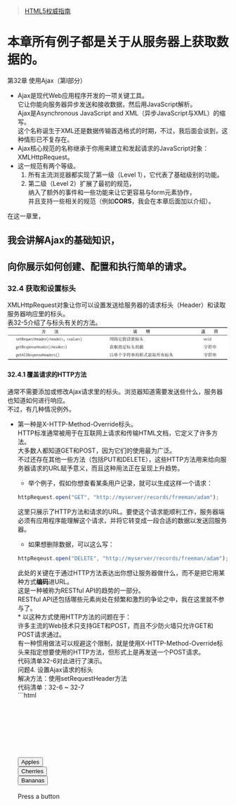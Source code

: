>[HTML5权威指南](https://weread.qq.com/web/reader/98232c3071a122f5982dffc)

# 本章所有例子都是关于从服务器上获取数据的。
第32章 使用Ajax（第Ⅰ部分）																												
* Ajax是现代Web应用程序开发的一项关键工具。																												
它让你能向服务器异步发送和接收数据，然后用JavaScript解析。																												
Ajax是Asynchronous JavaScript and XML（异步JavaScript与XML）的缩写。																												
这个名称诞生于XML还是数据传输首选格式的时期，不过，我后面会谈到，这种情形已不复存在。																												
* Ajax核心规范的名称继承于你用来建立和发起请求的JavaScript对象：<span class="object">XMLHttpRequest</span>。																												
* 这一规范有两个等级。																												
	1. 所有主流浏览器都实现了第一级（Level 1），它代表了基础级别的功能。																											
	2. 第二级（Level 2）扩展了最初的规范，																											
	纳入了额外的事件和一些功能来让它更容易与form元素协作，																											
	并且支持一些相关的规范（例如**CORS**，我会在本章后面加以介绍）。


在这一章里，																												
## 我会讲解Ajax的基础知识，
## 向你展示如何创建、配置和执行简单的请求。
### 32.4 获取和设置标头
<span class="object">XMLHttpRequest</span>对象让你可以设置发送给服务器的请求标头（Header）和读取服务器响应里的标头。																										
表32-5介绍了与标头有关的方法。
    ![](20200429/.Ajax_images/b73b3049.png)
#### 32.4.1 覆盖请求的HTTP方法
通常不需要添加或修改Ajax请求里的标头。浏览器知道需要发送些什么，服务器也知道如何进行响应。																									
不过，有几种情况例外。																									
* 第一种是<span class="key">X-HTTP-Method-Override</span>标头。																								
HTTP标准通常被用于在互联网上请求和传输HTML文档，它定义了许多方法。																								
大多数人都知道GET和POST，因为它们的使用最为广泛。																								
不过还存在其他一些方法（包括PUT和DELETE），这些HTTP方法用来给向服务器请求的URL赋予意义，而且这种用法正在呈现上升趋势。																								
	* 举个例子，假如你想查看某条用户记录，就可以生成这样一个请求：																							
	```javascript
  httpRequest.open("GET", "http://myserver/records/freeman/adam");
	```     																							
	这里只展示了HTTP方法和请求的URL。要使这个请求能顺利工作，服务器端必须有应用程序能理解这个请求，并将它转变成一段合适的数据以发送回服务器。																							
	* 如果想删除数据，可以这么写：
	```javascript
	httpReqeust.open("DELETE", "http://myserver/records/freeman/adam");									
	```														
	此处的关键在于通过HTTP方法表达出你想让服务器做什么，而不是把它用某种方式**编码**进URL。																							
	这是一种被称为RESTful API的趋势的一部分。																							
	RESTful API还包括哪些元素尚处在频繁和激烈的争论之中，我在这里就不参与了。																							
		* 以这种方式使用HTTP方法的问题在于：																						
		许多主流的Web技术只支持GET和POST，而且不少防火墙只允许GET和POST请求通过。																						
		有一种惯用做法可以规避这个限制，就是使用<span class="key">X-HTTP-Method-Override</span>标头来指定想要使用的HTTP方法，但形式上是再发送一个POST请求。																						
		代码清单32-6对此进行了演示。																						
		问题4. 设置Ajax请求的标头																						
		解决方法：使用<span class="method">setRequestHeader</span>方法																						
		代码清单：32-6 ~ 32-7		
		```html																				
		<!DOCTYPE HTML>																						
		<html>																						
			<head>																					
				<title>Example</title>																				
			</head>																					
			<body>																					
				<div>																				
					<button>Apples</button>																			
					<button>Cherries</button>																			
					<button>Bananas</button>																			
				</div>																				
				<div id="target">Press a button</div>																				
				<script>																				
					var buttons = document.getElementsByTagName("button");																			
					for(var i = 0; i < buttons.length; i++) {																			
						buttons[i].onclick = handleButtonPress;																		
					}																			
					function handleButtonPress(e){																			
						var httpRequest = new XMLHttpRequest();																		
						httpRequest.onreadystatechange = handleResponse;																		
						httpRequest.open("GET", e.target.innerHTML + ".html");																		
						httpRequest.setRequestHeader("X-HTTP-Method-Override", "DELETE");																		
						httpRequest.send();																		
					}																			
																								
					function handleResponse(e){																			
						if(e.target.readyState == XMLHttpRequest.DONE && e.target.status == 200) {																		
							document.getElementById("target").innderHTML = e.target.respnseText;																	
						}																		
					}																			
				</script>																				
			</body>																					
		</html>			
		```																			
		在这个例子中，我用<span class="object">XMLHttpRequest</span>对象上的<span class="method">setRequestHeader</span>方法来表明我想让这个请求以HTTP DELETE方法的形式进行处理。																						
		请注意我在调用<span class="method">open</span>方法之后才设置了这个标头。																						
		如果你试图在<span class="method">open</span>方法之前使用<span class="method">setRequestHeader</span>方法，<span class="object">XMLHttpRequest</span>对象就会抛出一个错误。																						
		* 覆盖HTTP方法需要服务器端的Web应用程序框架能理解<span class="key">X-HTTP-Method-Override</span>这个惯例，并且你的服务器端应用程序要设置成能寻找和理解那些用得较少的HTTP方法。																						


#### 32.4.2 禁用内容缓存
第二个可以添加到Ajax请求上的有用标头是<span class="key">Cache-Control</span>，它在编写和调试脚本时尤其有用。																									
一些浏览器会缓存通过Ajax请求所获得的内容，在浏览会话期间不会再请求它。																									
对我在这一章所使用的例子而言，意味着apples.html、cherries.html和bananas.html上的改动不会立即反映到浏览器中。																									
代码清单32-7展示了可以如何设置标头来避免这一点。		
```javascript																							
...																									
function handleButtonPress(e){																									
	var httpRequest = new XMLHttpRequest();																								
	httpRequest.onreadystatechange = handleResponse;																								
	httpRequest.open("GET", e.target.innerHTML + ".html");																								
	httpRequest.setRequestHeader("Cache-Control", "no-cache");																								
	httpRequest.send();																								
}																									
...		
```																							
设置标头值的方式和之前的例子一样，但这次用到的标头是<span class="key">Cache-Control</span>，而你想要的值是<span class="key-value">no-cache</span>。																									
放置这条语句后，如果通过Ajax请求的内容发生了改变，就会在下一次请求文档时体现出来。																									
#### 32.4.3 读取响应标头																									
可以通过<span class="method">getResponseHeader</span>和<span class="method">getAllResponseHeaders</span>方法来读取服务器响应某个Ajax请求时发送的HTTP标头。																									
在大多数情况下，你不需要关心标头里有什么，因为它们是浏览器和服务器之间交互事务的组成部分。																									
代码清单32-8展示了如何使用这些属性。																									
问题5. 读取服务器响应的标头																									
解决方法：使用<span class="method">getResponseHeader</span>和<span class="method">getAllResponseHeaders</span>方法																									
代码清单：32-8			
```html																						
<!DOCTYPE HTML>																									
<html>																									
	<head>																								
		<title>Example</title>																							
		<style>																							
			#allheaders, #ctheader {																						
				border: medium solid black;																					
				padding: 2px;																					
				margin: 2px;																					
			}																						
		</style>																							
	</head>																								
	<body>																								
		<div>																							
			<button>Apples</button>																						
			<button>Cherries</button>																						
			<button>Bananas</button>																						
		</div>																							
		<div id="ctheader"></div>																							
		<div id="allheaders"></div>																							
		<div id="target">Press a button</div>																							
		<script>																							
			var buttons = document.getElementsByTagName("button");																						
			for(var i = 0; i < buttons.length; i++) {																						
				buttons[i].onclick = handleButtonPress;																					
			}																						
			var httpRequest = new XMLHttpRequest();																						
			function handleButtonPress(e){																						
				httpRequest.onreadystatechange = handleResponse;																					
				httpRequest.open("GET", e.target.innerHTML + ".html");																					
				httpRequest.send();																					
			}																						
																									
			function handleResponse(e){																						
				if(httpRequest.readyStatus == 2) {																					
					document.getElementById("allheaders").innerHTML = httpRequest.getAllResponseHeaders();																				
					document.getElementById("ctheader").innerHTML = httpRequest.getResponseHeader("Content-Type");																				
				} else if(httpRequest.readyState ==4 && e.target.status == 200) {																					
					document.getElementById("target").innderHTML = e.target.respnseText;																				
				}																					
			}																						
		</script>																							
	</body>																								
</html>		
```																							
响应标头在<span class="key">readyState</span>变成<span class="key-value">HEADERS_RECEIVED（数值为2）</span>时就可以使用了。																									
标头是服务器在响应时首先发送回来的信息，因此你可以在内容本身就绪前先读取它们。																									
在这个例子里，我通过<span class="method">getResponseHeader</span>和<span class="method">getAllResponseHeaders</span>方法获取了标头，然后将某一个标头（<span class="key">Content-Type</span>）和其他所有标头的值分别设为两个div元素的内容。																									
																										
### 32.6 中止请求
<span class="object">XMLHttpRequest</span>对象定义了一个让你可以中止请求的方法，如表32-6所示。
![](.Ajax_images/115ff815.png)																					
为了演示这个功能，我修改了fruitselector.js这段Node.js脚本来引入一个10秒延迟		
```javascript																								
var http = require('http');																										
http.createServer(function(req, res){																										
	console.log("[200] " + req.method + "to " + req.url);																									
	res.statusCode = 200;																									
	res.setHeader("Content-Type", "text/html");																									
	setTimeout(function(){																									
		var origin = req.headers["origin"];																								
		if(origin.indexOf("titan") > -1) {																								
			res.setHeader("Access-Control-Allow-Origin", orgin);																							
		}																								
		res.write('<html><head><title>Fruit Total</titl></head><body>');																								
		res.write('<p>');																								
		res.write('You selected ' + req.url.substing(1));																								
		res.write('</p></body></html>');																								
		res.end();																								
	}, 10000);																									
}).listen(8080);								
```																		
当服务器接收到一个请求后，它会先写入初始的响应标头，暂停10秒钟后再完成整个响应。																										
代码清单32-14展示了如何在浏览器上使用<span class="object">XMLHttpRequest</span>的中止功能。																										
问题7. 中止一个请求																										
代码清单：解决方法：使用<span class="method">abort</span>方法																										
32-13、32-14						
```html																				
<!DOCTYPE HTML>																										
<html>																										
	<head>																									
		<title>Example</title>																								
	</head>																									
	<body>																									
		<div>																								
			<button>Apples</button>																							
			<button>Cherries</button>																							
			<button>Bananas</button>																							
		</div>																								
		<div>																								
			<button id="abortbutton">Abort</button>																							
		</div>																								
		<div id="target">Press a button</div>																								
		<script>																								
			var buttons = document.getElementsByTagName("button");																							
			for(var i = 0; i < buttons.length; i++) {																							
				buttons[i].onclick = handleButtonPress;																						
			}																							
			var httpRequest;																							
			function handleButtonPress(e){																							
				if(e.target.id == "abortbutton"){																						
					httpRequest.abort();																					
				} else {																						
					httpRequest = new XMLHttpRequest();																					
					httpRequest.onreadystatechange = handleResponse;																					
					httpRequest.onabort = handleAbort;																					
					httpRequest.open("GET", "http://titan:8080/" + e.target.innerHTML);																					
					httpRequest.send();																					
					document.getElementById("target").innerHTML = httpRequest.responseText;																					
				}																						
			}																							
																										
			function handleResponse(e){																							
				if(e.target.readyState == XMLHttpRequest.DONE && e.target.status == 200) {																						
					document.getElementById("target").innderHTML = e.target.respnseText;																					
				}																						
			}																							
			funciton handleAbort(){																							
				document.getElementById("target").innerHTML = "Request Aborted";																						
			}																							
		</script>																								
	</body>																									
</html>
```																										
我给文档添加了一个Abort（中止）按钮，它通过调用<span class="object">XMLHttpRequest</span>对象上的<span class="method">abort</span>方法来中止进行中的请求。因为我在服务器端引入了一段延迟，所以有充足的时间来执行它。																										
<span class="object">XMLHttpRequest</span>通过<span class="event">abort</span>事件和<span class="event">readystatechange</span>事件给出中止信号。在这个例子中，我响应了<span class="event">abort</span>事件，并更新了id为target的div元素中的内容，以此标明请求已被中止。																										

## 我会向你展示如何将事件作为请求的进度信号，
* 32.1 Ajax起步																										
问题1：发起一个Ajax请求																										
解决方案：创建一个<span class="object">XMLHttpRequest</span>对象，然后调用<span class="method">open</span>和<span class="method">send</span>方法																										
代码清单：32-1 ~ 32-3																										
Ajax的关键在于<span class="object">XMLHttpRequest</span>对象，而理解这个对象的最佳方式是看个例子。
	```html																										
	<!DOCTYPE HTML>																									
	<html>																									
		<head>																								
			<title>Example</title>																							
		</head>																								
		<body>																								
			<div>																							
				<button>Apples</button>																						
				<button>Cherries</button>																						
				<button>Bananas</button>																						
			</div>																							
			<div>																							
				<div id="target">Press a button</div>																						
			</div>																							
			<script>																							
				var buttons = document.getElementsByTagName("button");																						
				for(var i = 0; i < buttons.length; i++) {																						
					buttons[i].onclick = handleButtonPress;																					
				}																						
				function handleButtonPress(e){																						
					var httpRequest = new XMLHttpRequest();																					
					httpRequest.onreadystatechange = handleResponse;																					
					httpRequest.open("GET", e.target.innerHTML + ".html");																					
					httpRequest.send();																					
				}																						
																										
				function handleResponse(e){																						
					if(e.target.readyState == XMLHttpRequest.DONE && e.target.status == 200) {																					
						document.getElementById("target").innderHTML = e.target.respnseText;																				
					}																					
				}																						
			</script>																							
		</body>																								
	</html>	
	```																								
	随着用户点击各个水果按钮，浏览器会异步执行并取回所请求的文档，而主文档不会被重新加载。这就是典型的Ajax行为。																									
	* 如果把注意力移到脚本上，你就能明白这一切是如何实现的。																									
		* 首先是handleButtonPress函数，脚本会调用它以响应button控件的click事件																								
			* 第一步是创建一个新的<span class="object">XMLHttpRequest</span>对象。																							
			与之前在DOM中见过的大多数对象不同，																							
				* 你并非通过浏览器定义的某个全局变量来访问这类对象，																						
				* 而是使用关键词new																						
			* 下一步是给<span class="event">readystatechange</span>事件设置一个事件处理器。																							
			这个事件会在请求过程中被多次触发，向你提供事情的进展情况。																							
			我会在本章后面讨论这个事件（以及其他由<span class="object">XMLHttpRequest</span>对象定义的事件）。																							
			我将on<span class="event">readystatechange</span>属性的值设为handleResponse，稍后会讨论这个函数：httpRequest.on<span class="event">readystatechange</span> = handleResponse;																							
			* 现在你可以告诉<span class="object">XMLHttpRequest</span>对象你想要做什么了。																							
			使用<span class="method">open</span>方法来指定HTTP方法（在这里是GET）和需要请求的URL																							
				* 我在这里展示的是<span class="method">open</span>方法最简单的形式。																						
				你还可以给浏览器提供向服务器发送请求时使用的认证信息，																						
				就像这样：
				```javascript
				httpRequest.open("GET", e.target.innerHTML + ".html", true,"adam", "secret")
				```																					
				最后两个参数是应当发送给服务器的用户名和密码。																						
				剩下的那个参数指定了该请求是否应当异步执行。它应该始终被设置为true。																						
				* 根据用户按下的button来生成请求的URL。																						
				如果按的是Apples按钮，就请求Apples.html这个URL。																						
					* 浏览器可以足够智能地处理相对URL，它会在需要时使用当前文档的地址。																					
					在这个例子中，我的主文档是从`http://titan/listings/example.html`这个URL上载入的，																					
					因此Apples.html会被当成`http://titan/listings/Apples.html`。																					
					这些URL在你的环境里会有所不同，但效果是一样的。																					
				* 为你的请求选择正确的HTTP方法是很重要的。																						
					* 正如我在第12章所说的，GET请求适用于安全的交互行为，就是那些你可以反复发起而不会带来副作用的请求。																					
					* POST请求适用于不安全的交互行为，意思是每一个请求都会导致服务器端发生某种变化，而重复的请求可能会带来问题。																					
					虽然还有一些别的HTTP方法，但GET和POST是使用最为广泛的，广泛到如果你想用其他方法，就必须使用32.4.1节描述的惯例来确保你的请求能通过防火墙。																					
			* 这个函数的最后一步是调用<span class="method">send</span>方法																							
			我在这个例子里没有向服务器发送任何数据，所以<span class="method">send</span>方法无参数可用。																							
			我会在这一章的后面向你展示如何发送数据，但在这个简单的示例中，你只是从服务器请求HTML文档。																							
	* 32.1.1 处理响应																									
	一旦脚本调用了<span class="method">send</span>方法，浏览器就会在后台发送请求到服务器。																									
	因为请求是在后台处理的，所以Ajax依靠事件来通知你这个请求的进展情况。																									
	在这个例子中，我用handleResponse函数处理这些事件：																									
		* 当<span class="event">readystatechange</span>事件被触发后，浏览器会把一个<span class="object">Event</span>对象传递给指定的处理函数。																								
		这个<span class="object">Event</span>对象我在第30章介绍过，target属性则会被设为与此事件关联的<span class="object">XMLHttpRequest</span>。																								
		* 多个不同的阶段会通过<span class="event">readystatechange</span>事件传递信号，																								
		你可以读取<span class="object">XMLHttpRequest</span>.<span class="key">readyState</span>属性的值来确定当前处理的是哪一个。																								
		表32-2展示了这个属性的各个值。
            ![](.Ajax_images/36028bd3.png)
            
            * DONE状态并不意味着请求成功，它只代表请求已完成。																							
			可以通过<span class="key">status</span>属性获得HTTP状态码，它会返回一个数值（比如，200这个值代表成功）。																							
			只有结合<span class="key">readyState</span>和<span class="key">status</span>属性的值才能够确定某个请求的结果。																							
			* 在handleResponse函数里可以看到我怎样检查这两个属性。																							
			只有当<span class="key">readyState</span>的值为DONE并且<span class="key">status</span>的值为200时我才会设置div元素的内容。																							
			用<span class="object">XMLHttpRequest</span>.<span class="key">responseText</span>属性获得服务器发送的数据																							
			* <span class="key">responseText</span>属性会返回一个字符串，代表从服务器上取回的数据。																							
			我用这个属性来设置div元素innerHTML属性的值，以显示被请求文档的内容。																							
			这些就构成了一个简单的Ajax示例：用户点击一个按钮，浏览器在后台向服务器请求一个文档，当它到达时你处理一个事件，并显示被请求文档的内容。																							
	* 这些就构成了一个简单的Ajax示例：用户点击一个按钮，浏览器在后台向服务器请求一个文档，当它到达时你处理一个事件，并显示被请求文档的内容。																									
	* 32.1.2 主流中的异类：应对Opera																									
																										
* 32.2 使用Ajax事件																										
	* 建立和探索一个简单的示例之后，你现在可以开始深入了解<span class="object">XMLHttpRequest</span>对象支持的功能，以及如何在你的请求中使用它们了。																									
		* 起点就是第二级规范里定义的那些额外事件。																								
		你已经见过其中一个了：<span class="event">readystatechange</span>。它是从第一级转过来的，其他还有一些，如表32-3所示。
		![](.Ajax_images/219ec7a3.png)
		    * 这些事件大多数会在请求的某一个特定时点上触发。																							
			<span class="event">readystatechange</span>（之前介绍过）和<span class="event">progress</span>这两个事件是例外，它们可以多次触发以提供进度更新。																							
			* 除了<span class="event">readystatechange</span>之外，表中展示的其他事件都定义于<span class="object">XMLHttpRequest</span>规范的第二级。																							
			在我编写本书时，浏览器对这些事件的支持程度不一。																							
			比如，Firefox浏览器有着最完整的支持，Opera完全不支持它们，而Chrome支持其中的一些，但是所使用的方式并不符合规范。																							
			* 考虑到第二级事件的实现还不到位，<span class="event">readystatechange</span>是目前唯一能可靠追踪请求进度的事件。																							
			* 调度这些事件时，浏览器会对<span class="event">readystatechange</span>事件使用常规的<span class="object">Event</span>对象（在第30章介绍过），对其他事件则使用<span class="object">ProgressEvent</span>对象。																							
			<span class="object">ProgressEvent</span>对象定义了<span class="object">Event</span>对象的所有成员，并增加了表32-4中介绍的这些成员。
			![](.Ajax_images/cb240c93.png)		
			问题2. 使用一次性事件追踪请求的进度																							
			解决方法：使用第二级的事件，比如on<span class="event">load</span>、on<span class="event">loadstart</span>和on<span class="event">loadend</span>  																						
			代码清单：32-4																							
			代码清单32-4展示了如何使用这些事件。我使用Firefox浏览器进行展示，因为它的实现方式最为完整和正确。		
			```html																					
			<!DOCTYPE HTML>																							
			<html>																							
				<head>																						
					<title>Example</title>																					
					<style>																					
						table {																				
							margin: 10px;																			
							border-collapse: collapse;																			
							float: left;																			
						}																				
						div {																				
							margin: 10px;																			
						}																				
						td, th {																				
							padding: 4px;																			
						}																				
					</style>																					
				</head>																						
				<body>																						
					<div>																					
						<button>Apples</button>																				
						<button>Cherries</button>																				
						<button>Bananas</button>																				
					</div>																					
					<table id="events" border="1"></table>																					
					<div>																					
						<div id="target">Press a button</div>																				
					</div>																					
					<script>																					
						var buttons = document.getElementsByTagName("button");																				
						for(var i = 0; i < buttons.length; i++) {																				
							buttons[i].onclick = handleButtonPress;																			
						}																				
						var httpRequest;																				
						function handleButtonPress(){																				
							clearEventDetails();																			
							httpRequest = new XMLHttpRequest();																			
							httpRequest.onreadystatechange = handleResponse;																			
							httpRequest.onerror = handleError;																			
							httpRequest.onload = handleLoad;																			
							httpRequest.onloadend = handleLoadEnd;																			
							httpRequest.onloadstart = handleLoadStart;																			
							httpRequest.onprogress = handleProgress;																			
							httpRequest.open("GET", e.target.innerHTML + ".html");																			
							httpRequest.send();																			
						}																				
						function handleResponse(e){																				
							displayEventDetails("readystate(" + httpRequest.readyState + ")");																			
							if(httpRequest.readyState == 4 && httpRequest.status == 200) {																			
								document.getElementById("target").innerHTML = httpRequest.responseText;																		
							}																			
						}																				
						function handleError(e) { displayEventDetails("error", e);}																				
						function handleLoad(e) { displayEventDetails("load", e); }																				
						function handleLoadEnd(e) { displayEventDetails("loadend", e); }																				
						function handleLoadStart(e) { displayEventDetails("loadstart", e); }																				
						function handleProgress(e) { displayEventDetails("progress", e); }																				
						function clearEventDetails() {																				
							document.getElementById("events").innerHTML += 																			
							"<tr><th>Event</th><th>lengthComputable</th>"																			
							=+ "<th>loaded</th><th>total</th></tr>"																			
						}																				
						function displayEventDetails(eventName, e) {																				
							if(e) {																			
								document.getElementById("events").innerHTML += 																		
								"<tr><td>" + eventName + "</td><td>" + e.lengthComputable + "</td><td>" + e.loaded + "</td></td>" + e.total + "</td></tr>";																		
							} else {																			
								document.getElementById("events").innerHTML += 																		
								"<tr><td>" + eventName + "</td><td>NA</td><td>NA</td><td>NA</td></tr>";																		
							}																			
						}																				
					</script>																					
				</body>																						
			</html>	
			```	
 ![](.Ajax_images/a87bdb4a.png)		

## 如何处理请求和应用程序错误
32.3 处理错误																										
* 有三种方式可以处理这些错误，如代码清单32-5所示。																									
问题3. 探测和处理错误 																									
解决方法：响应错误事件，或者使用try...catch语句																									
代码清单：32-5				
```html																					
<!DOCTYPE HTML>																									
<html>																									
	<head>																								
		<title>Example</title>																							
	</head>																								
	<body>																								
		<div>																							
			<button>Apples</button>																						
			<button>Cherries</button>																						
			<button>Bananas</button>																						
			<button>Cucumber</button>																						
			<button id="badhost">Bad Host</button>																						
			<button id="badurl">Bad URL</button>																						
		</div>																							
		<div id="target">Press a button</div>																							
		<div id="errormsg"></div>																							
		<div id="statusmsg"></div>																							
		<script>																							
			var buttons = document.getElementByTagName("button");																						
			for(var i = 0; i < buttons.length; i++) {																						
				buttons[i].onclick = handleButtonPress;																					
			}																						
			function handleButtonPress(e) {																						
				var httpRequest = new XMLHttpRequest();																					
				httpRequest.onreadystatechange = handleResponse;																					
				httpRequest.onerror = handleError;																					
				try {																					
					switch(e.target.id) {																				
						case "badhost":																			
							httpRequest.open("GET", "http://a.nodomain/doc.html");																		
							beak;																		
						case "badurl":																			
							httpRequest.open("GET", "http://");																		
							break;																		
						default:																			
							httpRequest.open("GET", e.target.innerHTML + ".html");																		
							break;																		
					}																				
					httpRequest.send();																				
				}																					
				catch(error){																					
					displayErrorMsg("try/catch", error.message);																				
				}																					
			}																						
			function handleResponse(){																						
				if(httpRequest.readyState == 4) {																					
					var target = document.getElementById("target");																				
					if(httpRequest.status == 200) {																				
						target.innerHTML = httpRequest.responseText;																			
					} else {																				
						document.getElementById("statusmsg").innerHTML = "Status:" + httpRequest.status + " " + httpRequest.statusText;																			
					}																				
				}																					
			}																						
			function handleError(e){																						
				displayErrorMsg("Error event", httpRequest.status + httpRequest.statusText);																					
			}																						
			function displayErrorMsg(src, msg){																						
				document.getElementById("errormsg").innerHTML = src + ": " + msg;																					
			}																						
			function clearMessages(){																						
				document.getElementById("errormsg").innerHTML = "";																					
				document.getElementById("statusmsg").innerHTML = "";																					
			}																						
		</script>																							
	</body>																								
</html>	
```																								
* 使用Ajax时必须留心两类错误。它们之间的区别源于视角不同。

### 第一类错误是从<span class="object">XMLHttpRequest</span>对象的角度看到的问题：
某些因素阻止了请求发送到服务器，例如DNS无法解析主机名，连接请求被拒绝，或者URL无效。  

#### 32.3.1 处理设置错误
你需要处理的第一类问题是向<span class="object">XMLHttpRequest</span>对象传递了错误的数据，																							
* 比如格式不正确的URL。它们极其容易发生在生成基于用户输入的URL时。																						
为了模拟这类问题，我给示例文档添加了一个标签为Bad URL（错误的URL）的button。																						
这是一种会阻止请求执行的错误，而<span class="object">XMLHttpRequest</span>对象会在发生这类事件时抛出一个错误。这就意味着你需要用一条try...catch语句来围住设置请求的代码																						
	* catch子句让你有机会从错误中恢复。																					
	可以选择提示用户输入一个值，也可以回退至默认的URL，或是简单地丢弃这个请求。																					
	在这个例子中，我仅仅调用了displayErrorMsg函数来显示错误消息。		

### 第二类问题是从应用程序的角度看到的问题，而非<span class="object">XMLHttpRequest</span>对象。
它们发生于请求成功发送至服务器，服务器接受请求、进行处理并生成响应，但该响应并不指向你期望的内容时。																								
举个例子，如果你请求的URL不存在，这类问题就会发生。	 

																						
第二类错误发生在请求已生成，但其他方面出错时。	

#### 32.3.2 处理请求错误	
* 为了模拟这类问题，我给示例添加了一个标签为Bad Host（错误的主机）的按钮																							
	* 这个URL存在两个问题。																						
		* 第一个问题是主机名不能被DNS解析，因此浏览器无法生成服务器连接。																					
		这个问题直到<span class="object">XMLHttpRequest</span>对象开始生成请求时才会变得明显，因此它会以两种方式发出错误信号。																					
			* 如果你注册了一个error事件的监听器，浏览器就会向你的监听函数发送一个<span class="object">Event</span>对象。																				
			当这类错误发生时，你能从<span class="object">XMLHttpRequest</span>对象获得何种程度的信息取决于浏览器，遗憾的是，大多数情况下你会得到值为0的<span class="key">status</span>和空白的<span class="key">statusText</span>值。																				
			* ???<span class="object">XMLHttpRequest</span>通过<span class="event">readystatechange</span>事件给出信号。																				
		* 第二个问题是URL和生成请求的脚本具有不同的来源，在默认情况下这是不允许的。																					
		你通常只能向载入脚本的同源URL发送Ajax请求。																					
		浏览器报告这个问题时可能会抛出Error或者触发error事件，不同浏览器的处理方式不尽相同。																					
		不同浏览器还会在不同的时点检查来源，这就意味着你不一定总是能看到浏览器对同一个问题突出显示。																					
		你可以使用跨站资源规范（**CORS**, Cross-Origin Resource Sharing）来绕过同源限制，参见32.5节。				


#### 32.3.3 处理应用程序错误
最后一类错误发生于请求成功完成（从<span class="object">XMLHttpRequest</span>对象的角度看），但没有返回你想要的数据时。																							
为了制造这类问题，我添加了一个说明标签为Cucumber（黄瓜）的button。																							
按下这个按钮会生成类似于Apples、Cherries和Bananas按钮那样的请求URL，但是服务器上不存在cucumber.html这个文档。																							
这一过程本身没有错误（因为请求已成功完成），你需要根据<span class="key">status</span>属性来确定发生了什么。																							
当你请求某个不存在的文档时，你会获得404这个状态码，它的意思是服务器无法找到请求的文档。																							
你可以看到我是如何处理200（意思是OK）以外的状态码的																							

## 如何跨源发起请求。
32.5 生成跨源Ajax请求																											
* 默认情况下，浏览器限制脚本只能在它们所属文档的来源内生成Ajax请求。																										
你应该还记得，来源由URL中的协议、主机名和端口号组成。																										
这就意味着当我从`http://titan`载入一个文档后，文档内含的脚本通常无法生成对`http://titan:8080`的请求，因为第二个URL的端口号是不同的，所以处于文档来源之外。																										
从一个来源到另一个来源的Ajax请求被称为跨源请求（cross-origin request）。																										
* 这一策略的目的是降低跨站脚本攻击（cross-site scripting，简称CSS）的风险，即诱导浏览器（或用户）执行恶意脚本。																										
CSS攻击不属于本书的讨论范围，但维基百科上有一篇文章很好地介绍了这个主题：`http://en.wikipedia.org/wiki/Cross-site_scripting`。																										
* 这个策略的问题在于它一刀切地禁止了跨源请求。																										
这就导致人们使用一些非常丑陋的手段来诱使浏览器生成违反这一策略的请求。																										
* 幸好，跨源资源共享（Cross-Origin Resource Sharing, **CORS**）规范提供了一种合法的方式来生成跨源请求。																										
跨源请求规范（**CORS**），它是一组请求标头，让脚本能对另一个来源生成Ajax请求。																										
这是一种有用的技巧，只是你需要有给服务器响应添加标头的能力。																										
这个高级主题要求读者拥有一些HTTP标头的基本知识。																										
因为本书是关于HTML5的，所以我不会深入谈及HTTP的细节。																										
如果你不熟悉HTTP，建议你跳过这一节。																										
	作为准备，让我们来看一下想要解决的问题。																									
	问题6. 发起跨源Ajax请求										

### 解决方法：设置服务器响应里的<span class="key">Access-Control-Allow-Origin</span>标头
代码清单：32-9 ~ 32-12																									
代码清单32-9展示了一个HTML文档，它包含的脚本会尝试生成跨源请求。																		
```html							
<!DOCTYPE HTML>																									
<html>																									
	<head>																								
		<title>Example</title>																							
	</head>																								
	<body>																								
		<div>																							
			<button>Apples</button>																						
			<button>Cherries</button>																						
			<button>Bananas</button>																						
		</div>																							
		<div id="target">Press a button</div>																							
		<script>																							
			var buttons = document.getElementsByTagName("button");																						
			for(var i = 0; i < buttons.length; i++) {																						
				buttons[i].onclick = handleButtonPress;																					
			}																						
			var httpRequest;																						
			function handleButtonPress(e){																						
				httpRequest = new XMLHttpRequest();																					
				httpRequest.onreadystatechange = handleResponse;																					
				httpRequest.open("GET", "http://titan:8080/" + e.target.innerHTML);																					
				httpRequest.send();																					
			}																						
																									
			function handleResponse(e){																						
				if(httpRequest.readyState == 4 && e.target.status == 200) {																					
					document.getElementById("target").innderHTML = e.target.respnseText;																				
				}																					
			}																						
		</script>																							
	</body>																								
</html>	
```																								
* 这个例子中的脚本扩展了用户所按按钮的内容，把它附加到`http://titan:8080`上，然后尝试生成一个Ajax请求（如http://titan:8080/Apples）。																								
我会从`http://titan/listings/example.html`载入此文档，这就意味着脚本正在试图生成一个跨源请求。																								
* 脚本尝试连接的服务器运行的是Node.js。																								
代码清单32-10展示了代码，我把它保存在一个名为fruitselector.js的文件里。（获取Node.js的细节请参见第2章。）
```javascript																								
var http = require("http");																								
http.createServer(function(req, res){																								
	console.log("[200]" + req.method + "to" + req.url);																							
	res.writeHead(200, "OK", { "Content-Type": "text/html" });																							
	res.write('<html><head><title>Fruit Total</title></head><body>');																							
	res.write('<p>');																							
	res.write('You selected ' + req.url.substring(1));																							
	res.write('</p></body></html>');																							
	res.end();																							
}).listen(8080);		
```																						
这是一个非常简单的服务器：它根据客户端请求的URL生成一小段HTML文档。																								
举例来说，如果客户端请求了`http://titan:8080/Apples`，那么服务器就会生成并返回下列HTML文档：					
```html																			
<html>																								
	<head>																							
		<title>Fruit Total</title>																						
	</head>																							
	<body>																							
		<p>You selected Apples</p>																						
	</body>																							
</html>		
```																						
* 按照现在这个样子，example.html里的脚本无法从服务器获取它想要的数据。																								
解决方法是为服务器返回浏览器的响应信息添加一个标头，如代码清单32-11所示。
```javascript																								
var http = require('http');																								
http.createServer(function(req, res){																								
	console.log("[200]" + req.method + "to" + req.url);																							
	res.writeHead(200, "OK", { 																							
		Content-Type: "text/html",																						
		Access-Control-Allow-Origin: "http://titan"																						
	});																							
	res.write('<html><head><title>Fruit Total</title></head><body>');																							
	res.write('<p>');																							
	res.write('You selected ' + req.url.substring(1));																							
	res.write('</p></body></html>');																							
	res.end();																							
}).listen(8080);			
```																					
<span class="key">Access-Control-Allow-Origin</span>标头指定了某个来源应当被允许对此文档生成跨源请求。																								
如果标头里指定的来源与当前文档的来源匹配，浏览器就会加载和处理该响应所包含的数据。																								
* 给服务器响应添加这个标头之后，example.html文档中的脚本就能够请求和接收来自服务器的数据了																								
* 支持**CORS**要求浏览器必须在联系服务器和获取响应标头之后应用跨源安全策略，这就意味着即使响应因为缺少必要的标头或指定了不同的域而被丢弃，请求也已被发送过了。																								
这种方式和没有实现**CORS**的浏览器非常不同，后者只会简单地阻挡请求，不会去联系服务器。

### 32.5.1 使用Origin请求标头
作为**CORS**的一部分，浏览器会给请求添加一个Origin标头以注明当前文档的来源。																									
可以通过它来更灵活地设置<span class="key">Access-Control-Allow-Origin</span>标头的值，如代码清单32-12所示。
```javascript																									
var http = require('http');																									
http.createServer(function(req, res){																									
	console.log("[200]" + req.method + "to " + req.url);																								
	res.statusCode = 200;																								
	res.setHeader("Content-Type", "text/html");																								
	var origin = req.headers["origin"];																								
	if(origin.indexOf("titan") > -1){																								
		res.setHeader("Access-Control-Allow-Origin", origin);																							
	}																								
	res.write('<html><head><title>Fruit Total</title></head><body>');																								
	res.write('<p>');																								
	res.write('You selected ' + req.url.substring(1));																								
	res.write('</p></body></html>');																								
	res.end();																								
}).listen(8080);
```
我修改了服务器端的脚本，让它只有在请求包含Origin标头并且值里有titan时才设置<span class="key">Access-Control-Allow-Origin</span>响应标头。																									
这是一种非常粗略的请求来源检查方式，但你可以根据具体项目的上下文环境来调整这种方式，使它更加精确。																									
* 还可以把<span class="key">Access-Control-Allow-Origin</span>标头设置成一个星号（<span class="key-value">*</span>），																									
意思是允许任意来源的跨源请求。																									
使用这个设置之前应该仔细考虑这么做的安全隐患。																									
* 32.5.2 高级**CORS**功能																									
**CORS**规范定义了许多额外的标头，可用于精细化控制跨域请求，包括限制请求能够使用的HTTP方法。																									
这些高级功能需要进行一次预先请求（preflight request），即浏览器先向服务器发送一个请求来确定有哪些限制，然后再发送请求来获取数据本身。																									
本书编写过程中，这些高级功能尚未被可靠地实现。


# 下一章则都是关于发送数据的，特别是表单数据，
因为它是Ajax最常见的用途之一。																												
第32章 使用Ajax（第Ⅰ部分）																												
在这一章里，我将继续介绍Ajax的工作方式																												
## 如何向客户端发送数据
发送表单和文件是Ajax的两个常见用途，它们能让Web应用程序创建出更丰富的用户体验。																												
### 表单数据收集方式
#### 1. 最典型的情况是从客户端发送表单数据，即用户在form元素所含的各个input元素里输入的值。
* 33.1 准备向服务器发送数据																											
Ajax最常见的一大用途是向服务器发送数据。																											
代码清单33-1展示了一张简单的表单，它将会成为本章这一部分的基础。我把这段HTML保存在一个名为example.html的文件里。	
```html																										
<!DOCTYPE html>																											
<html>																											
	<head>																										
		<title>Example</titl>																									
		<style>																									
			.table { display: table; }																								
			.row { display: table-row; }																								
			.cell { display: table-cell; padding: 5px; }																								
			.label { text-align: right; }																								
		</style>																									
	</head>																										
	<body>																										
		<form id="fruitform" method="post" action="http://titan:8080/form">																									
			<div class="table">																								
				<div class="row">																							
					<div class="cell label">Bananas: </div>																						
					<div class="cell"><input name="bananas" value="2"/></div>																						
				</div>																							
				<div class="row">																							
					<div class="cell label">Apples:</div>																						
					<div class="cell"><input name="apples" value="5"/></div>																						
				</div>																							
				<div class="row">																							
					<div class="cell label">Cherries:</div>																						
					<div class="cell"><input name="cherries" value="20"/></div>																						
				</div>																							
				<div class="row">																							
					<div class="cell label">Total:</div>																						
					<div id="results" class="cell">0 items</div>																						
				</div>																							
				<button id="submit" type="submit">Submit Form</button>																							
		</form>																									
	</body>																										
</html>	
```																										
这个例子中的表单包含三个input元素和一个提交button。																											
这些input元素让用户可以指定三种不同种类的水果各自要订购多少，button则会将表单提交给服务器。																											
要了解这些元素的更多信息，请参见第12章、第13章和第14章。																											
																											
* 33.1.1 定义服务器																											
我们需要为这些示例创建处理请求的服务器。我再一次使用了Node.js。代码清单33-2展示了fruitcalc.js里的脚本。	
```javascript																										
var http = require('http');																											
var querystring = require('querystring');																											
var multipart = require('multipart');																											
function writeResponse(res, data){																											
	var total = 0;																										
	for(fruit in data){																										
		total += Number(data[fruit]);																									
	}																										
	res.writeHead('200', 'OK', {																										
		"Content-Type": "text/html",																									
		"Access-Control-Allow-Origin": "http://titan"																									
	});																										
	res.write('<html><head><title>Fruit Total</title></head><body>');																										
	res.write('<p>' + total + ' items orderd</p></body></html>');																										
	res.end();																										
	}																										
}																											
http.createServer(function(req, res){																											
	console.log("[200] " + req.method + " to " + req.url);																										
	if(req.method == "OPTIONS"){																										
		res.writeHead("200", "OK", {																									
			"Access-Control-Allow-Headers": "Content-Type",																								
			"Access-Control-Allow-Methods": "*",																								
			"Access-Control-Allow-Origin": "*"																								
		})																									
		res.end();																									
	} else if(req.url == '/form' && req.method == 'POST') {																										
		var dataObj = new Object();																									
		var contentType = req.headers["content-type"];																									
		var fullBody = "";																									
		if(contentType){																									
			if(contentType.indexOf("application/x-www-form-urlencoded") > -1){																								
				req.on("data", function(chunk){																							
					fullBody += chunk.toString();																						
				});																							
				req.on("end", function(){																							
					var dBody = querystring.parse(fullBody);																						
					dataObj.bananas = dBody["bananas"];																						
					dataObj.apples = dBody["apples"];																						
					dataObj.cherries = dBody["cherries"];																						
					writeResponse(res, dataObj);																						
																											
				});																							
			} else if(contentType.indexOf("application/json" > -1){																								
				req.on("data", function(chunk){																							
					fullBody += chunk.toString();																						
				});																							
				req.on("end", function(){																							
					dataObj = JSON.parse(fullBody);																						
					writeResponse(res, dataObj);																						
				});																							
			} else if(contentType.indexOf("multipart/form-data") > -1) {																								
				var partName;																							
				var partType;																							
				var parser = new multipart.parser();																							
				parser.boundary = "--" + req.headers["content-type"].substring(30);																							
				parser.onpartbegin = funciton(part){																							
					partName = part.name;																						
					partType = part.contentType;																						
					part.ondata = function(data){																						
						if(partName != "file" {																					
							dataObj[partName] = data;																				
						}																					
					};																						
					req.on("data", function(chunk){																						
						parser.write(chunk);																					
					});																						
					req.on("end", function(){																						
						writeResponse(res, dataObj);																					
					}																						
				}																							
			}																								
		}																									
	}																										
}).listen(8080);	
```																										
	* 我将脚本中需要加以注意的那一部分进行了加粗：writeResponse函数。																										
	这个函数会在提取请求的表单值之后调用，它负责生成对浏览器的响应。																										
	当前，这个函数会创建简单的HTML文档（如代码清单33-3所展示的），但我们会在本章后面处理不同格式时修改并增强这个函数。																										
	代码清单33-3 writeResponse函数生成的简单HTML文档	
	```html																									
	<html>																										
		<head>																									
			<title>Fruit Total</titl>																								
		</head>																									
		<body>																									
			<p>27 items ordered</p>																								
		</body>																									
	</html>
	```																										
		* 这个响应很简单，但它是一个不错的开始。它实现的效果是让服务器计算出了用户通过form中各个input元素所订购的水果总数。服务器端脚本的其余部分负责解码客户端用Ajax发送的各种可能的数据格式。																									
		* 可以像这样启动服务器程序：																									
		`bin\node.ext fruitcalc.js	`																								
		* 这段脚本的目标使用范围仅限于这一章。																									
		它不是一种通用的服务器，我也不建议你将它的任何部分用于生产服务。																									
		本章后续的示例绑定了许多假定和便捷做法，其脚本也不适合用于任何正式的用途。																									
																											
* 33.1.2 理解问题所在																											
图33-1清楚地描述了我想要用Ajax解决的问题。当你提交表单后，浏览器会在新的页面显示结果。这意味着两点：																											
	* 用户必须等待服务器处理数据并生成响应；																										
	* 所有文档上下文信息都丢失了，因为结果是作为新文档进行显示的。																										
这就是应用Ajax的理想情形了。																											
可以异步生成请求，这样用户就能在表单被处理时继续与文档进行交互。																											
																											
* 33.2 发送表单数据																											
向服务器发送数据的最基本方式是自己收集并格式化它。																											
问题1. 向服务器发送表单数据																											
解决方法：用DOM获得各个值，然后以URL**编码**格式连接它们																											
代码清单：33-4																											
代码清单33-4展示了添加到example.html的一段脚本，它用的就是这种方式。	
```html																										
<!DOCTYPE html>																											
<html>																											
	<head>																										
		<title>Example</title>																									
		<style>																									
			.table { display: table; }																								
			.row { display: table-row; }																								
			.cell { display: table-cell; padding: 5px; }																								
			.label { text-align: right; }																								
		</style>																									
	</head>																										
	<body>																										
		<form id="fruitform" method="post" action="http://titan:8080/form:>																									
			<div class="table">																								
				<div class="row">																							
					<div class="cell label">Bananas: </div>																						
					<div class="cell"><input name="bananas" value="2"/></div>																						
				</div>																							
				<div class="row">																							
					<div class="cell label">Apples:</div>																						
					<div class="cell"><input name="apples" value="5"/></div>																						
				</div>																							
				<div class="row">																							
					<div class="cell label">Cherries:</div>																						
					<div class="cell"><input name="cherries" value="20"/></div>																						
				</div>																							
				<div class="row">																							
					<div class="cell label">Total:</div>																						
					<div id="results" class="cell">0 items</div>																						
				</div>																							
			</div>																								
			<button id="submit" type="submit">Submit Form</button>																								
		</form>																									
		<script>																									
			document.getElementById("submit").onclick = handleButtonPress;																								
			var httpRequest;																								
																											
			function handleButtonPress(e){																								
				e.preventDefault();																							
				var form = document.getElementById("fruitform");																							
				var formData = "";																							
				var inputElements = document.getElementsByTagName("input");																							
				for(var i = 0; i < inputElements.length; i++){																							
					formData += inputElements[i].name + "=" + inputElements[i].value + "&";																						
				}																							
				httpRequest = new XMLHttpRequest();																							
				httpRequest.onreadystatechange = handleResponse;																							
				httpRequest.open("POST", form.action);																							
				httpRequest.setRequestHeader("Content-Type", "application/x-www-url-encoded");																							
				httpRequest.send(formData);																							
			}																								
			function handleResponse(){																								
				if(httpRequest.readyState == 4 && httpRequest.status == 200){																							
					document.getElementById("result").innerHTML = httpRequest.responseText;																						
				}																							
			}																								
		</script>																									
	</body>																										
</html>	
```																										
所有的动作都发生在handleButtonPress函数里，脚本会调用这个函数来响应button元素的点击事件。																										
  * 我所做的第一件事是调用<span class="object">Event</span>对象（由浏览器指派给此函数）上的<span class="method">preventDefault</span>方法。																									
  第30章介绍过这个方法，解释了有些事件带有关联的默认行为。																									
  对表单里的button元素而言，其默认行为是用常规的非Ajax方式提交表单。																									
  我不想让它发生，所以调用了<span class="method">preventDefault</span>方法。																									
      * 我喜欢在事件处理函数的开头调用<span class="method">preventDefault</span>方法，因为这能让调试变得更容易。																								
      如果我在函数的最后调用这个方法，脚本里任何未捕捉到的错误都会导致执行终止并启动默认行为。																								
      这一切发生得如此之快，你可能完全无法在浏览器的脚本控制台中看到错误细节。																								
  * 下一步是收集并格式化各个input元素的值																									
  我用DOM获取了input元素的集合，然后创建了一个字符串，内含各个元素的name和value属性。																									
  name和value之间用等号（=）分隔，各个input元素之间则用&符号分隔。结果看上去就像这样：																									
  bananas=2&apples=5&cherries=20&																									
      * 如果回顾第12章，你会看到这是**编码**表单数据的默认方式，即<span class="key-value">application/x-www-form-urlencoded</span>**编码**。																								
      虽然它是form元素使用的默认**编码**，但却不是Ajax的默认**编码**，因此我需要添加一个标头来告诉服务器准备接收哪一种数据格式																								
  * 脚本的其余部分是常规的Ajax请求，它们和前一章里的很相似，但有几处不同。																									
      * 首先，我在调用<span class="object">XMLHttpRequest</span>对象上的<span class="method">open</span>方法时用了HTTP的POST方法。																								
      这是一条原则：数据必须通过POST方法发送给服务器，而不是GET方法。																								
      通过读取<span class="object">HTMLFormElement</span>的<span class="key">action</span>属性获得了请求需要发送的URL																								
      form的行为会产生一个跨域请求，我用前一章介绍的**CORS**技巧在服务器端对它进行了处理。																								
      * 第二点值得注意的是我把想要发送给服务器的字符串作为参数传递给<span class="method">send</span>方法																								
  * 当得到服务器返回的响应信息时，我用DOM给id为results的div元素设置了内容。																									
  服务器响应表单提交后返回的HTML文档会显示在同一页上，而且该请求是异步执行的。																									
  这样做的效果比刚开始要好多了。																									
                    																					
#### 2. 33.3 使用<span class="object">FormData</span>对象发送表单数据
另一种更简洁的表单数据收集方式是使用一个<span class="object">FormData</span>对象，它是在<span class="object">XMLHttpRequest</span>的第二级规范中定义的。																												
在编写本书过程中，Chrome、Safari和Firefox浏览器已经支持<span class="object">FormData</span>对象了，但Opera和Internet Explorer还不支持。																												
* 33.3.1 创建<span class="object">FormData</span>对象																											
问题2. 在不使用DOM的情况下**编码**和发送表单数据																											
解决方法：使用<span class="object">FormData</span>对象																											
代码清单：33-5																											
创建<span class="object">FormData</span>对象时可以传递一个<span class="object">HTMLFormElement</span>对象（在第31章介绍过），这样表单里所有元素的值都会被自动收集起来。																											
代码清单33-5提供了一个示例。此代码清单只展示了脚本部分，因为HTML部分没有变化。	
```html																										
...																											
<script>																											
document.getElementById("submit").onclick = handleButtonPress;																											
var httpRequest;																											
function handleButtonPress(e){																											
	e.preventDefault();																										
	var form = document.getElementById("fruitForm");																										
	var formData = new FormData(form);																										
	httpRequest = new XMLHttpRequest();																										
	httpRequest.onreadystatechange = handleResponse;																										
	httpRequest.open("POST", form.action);																										
	httpRequest.send(formData);																										
}																											
function handleResponse(){																											
	if(httpRequest.readyState == 4 && httpRequest.status == 200){																										
		document.getElementById("result").innerHTML = httpRequest.responseText;																									
	}																										
}																											
</script>																											
...				
```																							
关键的变化是使用了<span class="object">FormData</span>对象																											
其他需要注意的地方是我不再设置<span class="key">Content-Type</span>标头的值了。如果使用<span class="object">FormData</span>对象，数据总是会被**编码**为<span class="key-value">multipart/form-data</span>（第12章介绍过）。																											
																											
* 33.3.2 修改<span class="object">FormData</span>对象																											
<span class="object">FormData</span>对象定义了一个方法，它允许你给要发送到服务器的数据添加名称/值对。																											
表33-2介绍了这个方法。
  ![](.Ajax_images/b2a1c23b.png)
  问题3. 发送额外的表单值或选择性发送表单数据																											
解决方法：使用<span class="object">FormData</span>对象的<span class="method">append</span>方法																											
代码清单：33-6																											
可以用<span class="method">append</span>方法增补从表单中收集的数据，也可以在不使用<span class="object">HTMLFormElement</span>的情况下创建<span class="object">FormData</span>对象。																											
这就意味着可以使用<span class="method">append</span>方法来选择向客户端发送哪些数据值。																											
代码清单33-6对此进行了演示。我又一次只展示了脚本元素，因为其他的HTML元素没有变化。	
```html																										
...																											
<script>																											
	document.getElementById("fruitform").onclick = handleButtonPress;																										
	var httpRequest;																										
	function handleButtonPress(e){																										
		e.preventDefault();																									
		var form = document.getElementById("fruitform");																									
		var formData = new FormData();																									
		var inputElements = document.getElementsByTagName("input");																									
		for(var i = 0; i < inputElemnts.length; i++){																									
			if(inputElements[i].name != "cherries"){																								
				formData.append(inputElements[i].name, inputElements[i].value);																							
			}																								
		}																									
		httpRequest.onreadystatechange = handleResponse;																									
		httpRequest.open("POST", form.action);																									
		httpRequest.send(formData);																									
	}																										
	function handleResponse(){																										
		if(httpRequest.readyState == 4 && httpRequest.status == 200){																									
			document.getElementById("result").innerHTML = httpRequest.responseText;																								
		}																									
	}																										
</script>																											
...				
```																							
在这段脚本里，我创建<span class="object">FormData</span>对象时并没有提供<span class="object">HTMLFormElement</span>对象。																											
随后我用DOM找到文档里所有的input元素，并为那些name属性的值不是cherries的元素添加名称/值对。																											
从图33-3可以看到它的效果，其中服务器返回的总数值不包括用户提供的cherries数值。
  ![](.Ajax_images/2db34390.png)
																				
#### 3. 33.4 发送JSON数据
Ajax不止用来发送表单数据，几乎可以发送任何东西，包括JavaScript对象表示法（JavaScript Object Notation, JSON）数据，而它已经成为一种流行的数据格式了。																												
* Ajax扎根于XML，但这一格式很繁琐。当你运行的Web应用程序必须传输大量XML文档时，繁琐就意味着带宽和系统容量方面的实际成本。																												
* JSON经常被称为XML的“脱脂”替代品。																												
JSON易于阅读和编写，比XML更紧凑，而且已经获得了令人难以置信的广泛支持。																												
JSON发源于JavaScript，但它的发展已经超越了JavaScript，被无数的程序包和系统理解并使用。																												
以下是一个简单的JavaScript对象用JSON表达的样子：	
```javascript																											
{ "bananas": "2", "apples": "5", "cherries": "20" }																												
```
这个对象有三个属性：bananas、apples和cherries。这些属性的值分别是2、5和20。																												
    * JSON的功能不如XML丰富，但对许多应用程序来说，那些功能是用不到的。																											
    JSON简单、轻量和富有表现力。																											
    代码清单33-7演示了发送JSON数据到服务器有多简单。																											
    问题4. 发送JSON数据																											
    解决方法：使用JSON.stringify方法，并设置请求的内容类型为<span class="key-value">application/json</span>																											
    代码清单：33-7	
    ```html																										
    ...																											
    <script>																											
        document.getElementById("submit").onclick = handleButtonPress;																										
        var httpRequest;																										
        function handleButtonPress(e){																										
            e.preventDefault();																									
            var form = document.getElementById("fruitform");																									
            var formData = new Object();																									
            var inputElements = document.getElementsByTagName("input");																									
            for(var i = 0; i < inputElements.length; i++){																									
                formData[inputElements[i].name] = inputElements[i].value;																								
            }																									
            httpRequest = new XMLHttpRequest();																									
            httpRequest.onreadystatechange = handleResponse;																									
            httpRequest.open("POST", form.action);																									
            httpRequest.setRequestHeader("Content-Type", "application/json");																									
            httpRequest.send(JSON.stringify(formData));																									
                                                                                                                
        }																										
        function handleResponse(){																										
            if(httpRequest.readyState == 4 && httpRequest.status == 200){																									
                document.getElementById("result").innerHTML = httpRequest.responseText;																								
            }																									
        }																										
    </script>																											
    ...		
    ```																									
    在这段脚本里，我创建了一个新的Object，并定义了一些属性来对应表单内各个input元素的name属性值。																											
    我可以使用任何数据，但input元素很方便，而且能和之前的例子保持一致。																											
    为了告诉服务器我正在发送JSON数据，把请求的<span class="key">Content-Type</span>标头设为<span class="key-value">application/json</span>																											
        * 用JSON对象与JSON格式进行相互的转换。																										
        （大多数浏览器能直接支持这个对象，但你也可以用下面网址里的脚本来给旧版浏览器添加同样的功能：`https://github.com/douglascrockford/JSON-js/blob/master/json2.js`。）																										
        JSON对象提供了两个方法：
        ![](.Ajax_images/65ad52ae.png)
        我使用了stringify方法，然后把结果传递给<span class="object">XMLHttpRequest</span>对象的<span class="method">send</span>方法。																										
        这个例子中只有数据的**编码**方式发生了变化。提交文档表单的效果还是一样的。																										
                        																							
### 33.5 发送文件
可以使用<span class="object">FormData</span>对象和type属性为file的input元素向服务器发送文件。																												
当表单提交时，<span class="object">FormData</span>对象会自动确保用户选择的文件内容与其他的表单值一同上传。																												
问题5. 向服务器发送文件																												
解决方法：给表单添加一个type为file的input元素，并使用<span class="object">FormData</span>对象																												
代码清单：33-8																												
代码清单33-8展示了如何以这种方式使用<span class="object">FormData</span>对象。																												
* 在尚未支持<span class="object">FormData</span>对象的浏览器里用Ajax上传文件是有难度的。																												
当前有许多修补和变通方法可供使用：其中一些利用了Flash，另一些则有着复杂的程序，需要提交表单到隐藏的iframe元素里。																												
它们都带有严重的缺陷，应该谨慎使用。		
	```html																										
	<!DOCTYPE html>																											
	<html>																											
		<head>																										
			<title>Example</titl>																									
			<style>																									
				.table { display: table; }																								
				.row { display: table-row; }																								
				.cell { display: table-cell; padding: 5px; }																								
				.label { text-align: right; }																								
			</style>																									
		</head>																										
		<body>																										
			<form id="fruitform" method="post" action="http://titan:8080/form">																									
				<div class="table">																								
					<div class="row">																							
						<div class="cell label">Bananas: </div>																						
						<div class="cell"><input name="bananas" value="2"/></div>																						
					</div>																							
					<div class="row">																							
						<div class="cell label">Apples:</div>																						
						<div class="cell"><input name="apples" value="5"/></div>																						
					</div>																							
					<div class="row">																							
						<div class="cell label">Cherries:</div>																						
						<div class="cell"><input name="cherries" value="20"/></div>																						
					</div>																							
					<div class="row">																							
						<div class="cell label">File:</div>																						
						<div class="cell"><input type="file" name="file" /></div>																						
					</div>																							
					<div class="row">																							
						<div class="cell label">Total:</div>																						
						<div id="results" class="cell">0 items</div>																						
					</div>																							
					<button id="submit" type="submit">Submit Form</button>																							
			</form>																									
			<script>																									
				document.getElementById("submit").onclick = handleButtonPress;																								
				var httpRequest;																								
				function handleButtonPress(e){																								
					e.preventDefault();																							
					var form = document.getElementById("fruitform");																							
					var formData = new FormData(form);																							
					httpRequest = new XMLHttpRequest();																							
					httpRequest.onreadystatechange = handleResponse;																							
					httpRequest.open("POST", form.action);																							
					httpRequest.send(formData);																							
				}																								
				function handleResponse(){																								
					if(httpRequest.readyState == 4 && httpRequest.status == 200){																							
						document.getElementById("result").innerHTML = httpRequest.responseText;							s															
					}																							
				}																								
			</script>																									
		</body>																										
	</html>		
	```																									
	在这个例子里，最明显的变化发生在form元素身上。																											
	添加了input元素后，<span class="object">FormData</span>对象就会上传用户所选的任意文件。从图33-4可以看到添加后的效果。																											
	* 第37章会向你展示如何使用拖放API，让用户能够从操作系统拖入要上传的文件，而不是使用文件选择器。																											


## 如何监视向服务器发送数据的进度
33.6 追踪上传进度																												
可以在数据发送到服务器时追踪它的进度。																												
问题6. 跟踪向服务器上传数据的进度																												
解决方法：使用<span class="object">XMLHttpRequestUpload</span>对象																												
代码清单：33-9																												
具体的做法是使用<span class="object">XMLHttpRequest</span>对象的<span class="key">upload</span>属性，如表33-4所示。	
![](20200429/.Ajax_images/949d0139.png)																									
* <span class="key">upload</span>属性返回的<span class="object">XMLHttpRequestUpload</span>对象只定义了注册事件处理器所需的属性，这些事件在前一章介绍过：																												
	* on<span class="event">progress</span>																											
	* on<span class="event">load</span>等																											
	代码清单33-9展示了如何用这些事件来向用户显示上传进度。
	```html																											
	<!DOCTYPE html>																											
	<html>																											
		<head>																										
			<title>Example</titl>																									
			<style>																									
				.table { display: table; }																								
				.row { display: table-row; }																								
				.cell { display: table-cell; padding: 5px; }																								
				.label { text-align: right; }																								
			</style>																									
		</head>																										
		<body>																										
			<form id="fruitform" method="post" action="http://titan:8080/form">																									
				<div class="table">																								
					<div class="row">																							
						<div class="cell label">Bananas: </div>																						
						<div class="cell"><input name="bananas" value="2"/></div>																						
					</div>																							
					<div class="row">																							
						<div class="cell label">Apples:</div>																						
						<div class="cell"><input name="apples" value="5"/></div>																						
					</div>																							
					<div class="row">																							
						<div class="cell label">Cherries:</div>																						
						<div class="cell"><input name="cherries" value="20"/></div>																						
					</div>																							
					<div class="row">																							
						<div class="cell label">File:</div>																						
						<div class="cell"><input type="file" name="file" /></div>																						
					</div>																							
					<div class="row">																							
						<div class="cell label">Progress:</div>																						
						<div class="cell"><progress id="prog" value="0"/></div>																						
					</div>																							
					<div class="row">																							
						<div class="cell label">Total:</div>																						
						<div id="results" class="cell">0 items</div>																						
					</div>																							
					<button id="submit" type="submit">Submit Form</button>																							
			</form>																									
			<script>																									
				document.getElementById("submit").onclick = handleButtonPress;																								
				var httpRequest;																								
				function handleButtonPress(e){																								
					e.preventDefault();																							
					var form = document.getElementById("fruitform");																							
					var progress = document.getElementById("prog");																							
					var formData = new FormData(form);																							
					httpRequest = new XMLHttpRequest();																							
					var upload = httpRequest.upload;																							
					upload.onprogress = function(e){																							
						progress.max = e.total;																						
						progress.value = e.loaded;																						
					}																							
					upload.onload = function(e){																							
						progress.value = 1;																						
						progress.max = 1;																						
					}																							
					httpRequest.onreadystatechange = handleResponse;																							
					httpRequest.open("POST", form.action);																							
					httpRequest.send(formData);																							
				}																								
				function handleResponse(){																								
					if(httpRequest.readyState == 4 && httpRequest.status == 200){																							
						document.getElementById("result").innerHTML = httpRequest.responseText;																						
					}																							
				}																								
			</script>																									
		</body>																										
	</html>		
	```																									
	在这个例子中，我添加了一个progress元素（在第15章介绍过），然后用它向用户提供数据上传进度信息。																											
	通过读取<span class="object">XMLHttpRequest</span>.<span class="key">upload</span>属性获得了一个<span class="object">XMLHttpRequestUpload</span>对象，并注册了一些函数以响应<span class="event">progress</span>和<span class="event">load</span>事件。																											
	浏览器不会给出小数据量传输的进度信息，因此测试这个例子的最佳方式是选择一个大文件。																											
	图33-5展示了把一个电影文件发送到服务器的过程。																											
																												
## 如何处理服务器响应Ajax请求时传回的不同响应格式。
33.7 请求并处理不同内容类型																												
* 到目前为止，所有Ajax示例返回的都是一个完整的HTML文档，里面包含了head、title和body元素。这些元素都是多余的信息，考虑到实际从服务器上传输过来的数据其实很少，有用信息和无用信息的比率并不理想。																												
* 幸好，你不必返回完整的HTML文档。事实上，根本无需返回HTML。																												
接下来的几节会向你展示如何处理不同类型的数据，以及如何在这么做的同时降低Ajax请求带来的多余的数据量。																												
### 33.7.1 接收HTML片段
最简单的改变是让服务器返回一个HTML片段，而不是整个文档。																												
问题7. 从服务器接收HTML片段																												
解决方法：读取<span class="key">responseText</span>属性																												
代码清单：33-10、33-11																												
要做到这一点，首先需要修改Node.js服务器脚本里的writeResponse函数，如代码清单33-10所示。	
```javascript																											
...																												
function writeResponse(res, data){																												
	var total = 0;																											
	for(fruit in data){																											
		total += Number(data[fruit]);																										
	}																											
	res.writeHead(200, "OK", {																											
		"Content-Type": "text/html",																										
		"Access-Control-Allow-Origin": "http://titan"																										
	});																											
	res.write("You ordered <b>" + total + "</b> items");																											
	res.end();																											
}																												
...				
```																								
相对于形式完整的文档，现在的服务器只会发送一小段HTML。代码清单33-11展示了客户端的HTML文档。		
```html																										
	<!DOCTYPE html>																											
	<html>																											
		<head>																										
			<title>Example</titl>																									
			<style>																									
				.table { display: table; }																								
				.row { display: table-row; }																								
				.cell { display: table-cell; padding: 5px; }																								
				.label { text-align: right; }																								
			</style>																									
		</head>																										
		<body>																										
			<form id="fruitform" method="post" action="http://titan:8080/form">																									
				<div class="table">																								
					<div class="row">																							
						<div class="cell label">Bananas: </div>																						
						<div class="cell"><input name="bananas" value="2"/></div>																						
					</div>																							
					<div class="row">																							
						<div class="cell label">Apples:</div>																						
						<div class="cell"><input name="apples" value="5"/></div>																						
					</div>																							
					<div class="row">																							
						<div class="cell label">Cherries:</div>																						
						<div class="cell"><input name="cherries" value="20"/></div>																						
					</div>																							
					<div class="row">																							
						<div class="cell label">Total:</div>																						
						<div id="results" class="cell">0 items</div>																						
					</div>																							
					<button id="submit" type="submit">Submit Form</button>																							
			</form>																									
			<script>																									
				document.getElementById("submit").onclick = handleButtonPress;																								
				var httpRequest;																								
				function handleButtonPress(e){																								
					var form = document.getElementById("fruitform");																							
					var formData = new Object();																							
					var inputElements = document.getElementsByTagName("input");																							
					for(var i = 0; i < inputElements.length; i+=){																							
						formData[inputElement[i].name] = inputElement[i].value;																						
					}																							
					httpRequest = new XMLHttpRequest();																							
					httpRequest.onreadystatechange = handleResponse;																							
					httpRequest.open("POST", form.action);																							
					httpRequest.setRequestHeader("Content-Type", "application/json");																							
					httpRequest.send(JSON.stringify(formData));																							
				}																								
				function handleResponse(){																								
					if(httpRequest.readyState == 4 && httpRequest.status == 200){																							
						document.getElementById("result").innerHTML = httpRequest.responseText;																						
					}																							
				}																								
			</script>																									
		</body>																										
	</html>	
	```																										
	* 我移除了一些最近添加的文件上传和进度监控代码。将数据以JSON格式发送给服务器，然后接收一个HTML片段作为回应（但我用来向服务器发送数据的格式和从服务器上收到的数据格式之间并无关联）。																											
	* 我有服务器的控制权，于是我确保<span class="key">Content-Type</span>标头被设置成text/html，以此告诉浏览器它处理的是HTML（尽管它获得的数据不以DOCTYPE或html元素开头）。																											
	问题8. 覆盖服务器发送的MIME类型																											
	解决方法：使用<span class="method">overrideMimeType</span>方法																											
	代码清单：33-12																											
	如果想覆盖<span class="key">Content-Type</span>标头并自己指定数据类型，可以使用<span class="method">overrideMimeType</span>方法，如代码清单33-12所示。
	```html																											
		<script>																										
			document.getElementById("submit").onclick = handleButtonPress;																									
			var httpRequest;																									
			function handleButtonPress(e){																									
				e.preventDefault();																								
				var form = document.getElementById("fruitform");																								
				var fromData = new Object();																								
				var inputElements = document.getElementsByTagName("input");																								
				for(var i = 0; i < inputElements.length; i++){																								
					formData[inputElements[i].name] = inputElements[i].value;																							
				}																								
				httpRequest = new XMLHttpRequest();																								
				httpRequest.onreadystatechange = handleResponse;																								
				httpRequest.open("POST", form.action);																								
				httpRequest.setRequestHeader("Content-Type", "application/json");																								
				httpRequest.send(JSON.stringify(formData));																								
			}																									
			function handleResponse(){																									
				if(httpRequest.readyState == 4 && httpRequest.status == 200){																								
					httpRequest.overrideMimeType("text/html");
					document.getElementById("result").innerHTML = httpRequest.responseText;																							
				}																								
			}																									
		</script>		
		```																								
		如果服务器归类数据的方式不是你想要的，指定数据类型就很有用了。																										
		在你想传输来自文件的内容片段，但服务器预先定义了应当如何设置<span class="key">Content-Type</span>标头的时候，最容易出现这种情况。																										
																												
### 33.7.2 接收XML数据
XML在Web应用程序里的流行程度已今非昔比，大多数情况下都被JSON所取代。																												
话虽如此，处理XML数据的能力仍然可以派上用场，特别是在处理旧数据源的时候。																												
代码清单33-13展示了向浏览器发送XML所需的服务器端脚本改动。																												
问题9. 从服务器接收XML																												
解决方法：使用<span class="key">responseXML</span>属性																												
代码清单：33-13、33-14		
```javascript																										
function writeResponse(res, data){																												
	var total = 0;																											
	for(fruit in data){																											
		total += Number(data[fruit]);																										
	}																											
	res.writeHead(200, "OK", {																											
		"Content-Type": "application/xml",																										
		"Access-Control-Allow-Origin": "http://titan"																										
	});																											
	res.write("<? xml version='1.0' ?>");																											
	res.write("<fruitorder total='" + total + "'>");																											
	for(fruit in data){																											
		res.write("<item name='" + fruit + "'quantity='" + data[fruit] + "'/>")																										
		total += Number(data[fruit]);																										
	}																											
	res.write("</fruitorder>");																											
	res.edn();																											
}		
```																										

修订后的函数生成了一个简短的XML文档，就像这个：
		
```																									
<? xml version='1.0'? >																											
<fruitorder total='27'>																											
    <item name='bananas' quantity='2' />																										
    <item name='apples' quantity='5' />																										
    <item name='cherries' quantity='20' />																										
</fruitorder>	
```	
																									
* 这是我需要在客户端显示的信息的一个超集，但它的格式无法再用DOMinnerHTML属性简单显示了。																											
幸好，<span class="object">XMLHttpRequest</span>对象让你能够轻松处理XML，这并不奇怪，因为XML正是Ajax里的x。																											
代码清单33-14展示了如何在浏览器上使用XML。	
```html																										
<script>																											
    document.getElementById("submit".onclick = handleButtonPress;																										
    var httpRequest;																										
    function handleButtonPress(e){																										
        e.preventDefault();																									
        var form = document.getElementById("fruitform");																									
        var formData = new Object();																									
        var inputElements = document.getElementByTagName("input");																									
        for(var i = 0; i < inputElements.length; i++){																									
            formData[inputElements[i].name] = inputElements[i].value;																								
        }																									
        httpRequest = new XMLHttpRequest();																									
        httpRequest.onreadystatechange = handleResponse;																									
        httpRequest.open("POST", form.action);																									
        httpRequest.setRequestHeader("Content-Type", "application/json");																									
        httpRequest.send(JSON.stringify(formData));																									
    }																										
    function handleResponse(){																										
        if(httpRequest.readyState == 4 && httpRequest.status == 200){																									
            httpRequest.overrideMimeType("application/xml");																								
            var xmlDoc = httpRequest.responseXML;																								
            var val = xmlDoc.getElementsByTagName("fruitorder")[0].getAttribute("total");																								
            document.getElementById("results").innerHTML = "You ordered " + val + " items"; 																								
        }																									
    }																										
</script>	
```																										
    * 所有为处理XML数据所做的改动都位于脚本的handleResponse函数内。																										
    当请求成功完成后，我所做的第一件事就是覆盖响应的MIME类型																										
    * 所有为处理XML数据所做的改动都位于脚本的handleResponse函数内。																										
    但是，在使用XML片段时，很重要的一点是要明确告知浏览器你正在处理XML，否则<span class="object">XMLHttpRequest</span>对象不会正确支持<span class="key">responseXML</span>属性。																										
    * <span class="key">responseXML</span>属性是<span class="key">responseText</span>的替代属性。																										
    它解析接收到的XML，然后将其作为一个Document对象返回。																										
    之后你就可以采用这种技巧在XML里导航了，方法是使用针对HTML的DOM功能（在第26章介绍过）																										
    * 这条语句获取了第一个fruitorder元素里的total属性值，随后我用它和innerHTML属性一起向用户显示出结果																										
* 比较DOM里的HTML和XML																											
    * 是时候承认一些事了。在本书的第四部分，我有意弥合了HTML、XML和DOM之间的联系。这一部分介绍的所有导航和处理HTML文档元素的功能都可以用于处理XML。																										
    * 事实上，代表HTML元素的那些对象都源于一些从XML支持中产生的核心对象。																										
    在大多数情况下，对本书的大多数读者来说，HTML支持才是重点。																										
    如果你正在使用XML，或许应该花些时间研读核心XML支持，它的定义可以在这里找到：`www.w3.org/standards/techs/dom`。																										
    * 话虽如此，如果你所做的事大量涉及XML，可能应该考虑换一种**编码**策略。XML很繁琐，而且浏览器执行复杂处理的能力并不总让人满意。像JSON这样定制并简化过的格式也许能更好地为你服务。																										
																												
### 33.7.3 接收JSON数据
一般来说，JSON数据比XML更容易处理，因为你最终会得到一个JavaScript对象，可以用核心语言功能来查询和操作它。																												
问题10. 从服务器接收JSON数据																												
代码清单：解决方法：使用JSON.parse方法																												
33-15、33-16																												
代码清单33-15展示了生成JSON响应所需的服务器端脚本修改。																												
```javascript
function writeResponse(res, data){																												
	var total = 0;																											
	for(fruit in data){																											
		total += Number(data[fruit]);																										
	}																											
	data.total = total;																											
	var jsonData = JSON.stringify(data);																											
	res.writeHead(200, "OK", {																											
		"Content-Type": "application/json",																										
		"Access-Control-Allow-Origin": "http://titan"																										
	});																											
	res.write(jsonData);																											
	res.end();																											
}			
```																									
就生成JSON响应而言，我要做的仅仅是定义一个对象（它作为data参数传递到函数中）的total属性，然后通过JSON.stringify用字符串表示这个对象。																												
服务器会发送响应给浏览器，就像这样：	
```javascript																											
{ "bananas": "2", "apples": "5", "cherries": "20", "total": 27 }		
```																										
代码清单33-16展示了让浏览器处理这个响应所需的脚本修改。			
```javascript																									
document.getElementById("submit").onclick = handleButtonPress;																												
var httpRequest;																												
function handleButtonPress(e){																												
	e.preventDefault();																											
	var form = document.getElementById("fruitform");																											
	var formData = new Object();																											
	var inputElements = document.getElementsByTagName("input");																											
	for(var i = 0; i < inputElements.length; i++){																											
		formData[inputElements[i].name] = inputElements[i].value; 																										
	}																											
	httpRequest = new XMLHttpRequest();																											
	httpRequest.onreadystatechange = handleResponse;																											
	httpRequest.open("POST", form.action);																											
	httpRequest.setRequestHeader("Content-Type", "application/json");																											
	httpRequest.send(JSON.stringify(formData));																											
}																												
function handleResponse(){																												
	if(httpRequest.readyState == 4 && httpRequest.status == 200){																											
		var data = JSON.parse(httpRequest.responseText);																										
		document.getElementById("results").innerHTML = "You ordered " + data.total + " items";																										
																												
	}																											
}	
```	

JSON极其易于使用，就像这两份代码清单所演示的那样。这种易用性，加上表示方法的紧凑性，正是JSON变得如此流行的原因。																												
